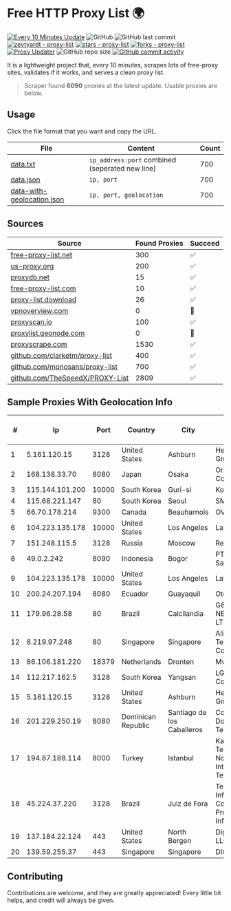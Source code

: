
# Free HTTP Proxy List 🌍

[![Every 10 Minutes Update](https://github.com/mertguvencli/http-proxy-list/actions/workflows/main.yml/badge.svg?branch=main)](https://github.com/mertguvencli/http-proxy-list/actions/workflows/main.yml)
![GitHub](https://img.shields.io/github/license/mertguvencli/http-proxy-list)
![GitHub last commit](https://img.shields.io/github/last-commit/mertguvencli/http-proxy-list)
[![zevtyardt - proxy-list](https://img.shields.io/static/v1?label=zevtyardt&message=proxy-list&color=blue&logo=github)](https://github.com/zevtyardt/proxy-list "Go to GitHub repo")
[![stars - proxy-list](https://img.shields.io/github/stars/zevtyardt/proxy-list?style=social)](https://github.com/zevtyardt/proxy-list)
[![forks - proxy-list](https://img.shields.io/github/forks/zevtyardt/proxy-list?style=social)](https://github.com/zevtyardt/proxy-list)
[![Proxy Updater](https://github.com/zevtyardt/proxy-list/workflows/Proxy%20Updater/badge.svg)](https://github.com/zevtyardt/proxy-list/actions?query=workflow:"Proxy+Updater")
![GitHub repo size](https://img.shields.io/github/repo-size/zevtyardt/proxy-list)
[![GitHub commit activity](https://img.shields.io/github/commit-activity/m/zevtyardt/proxy-list?logo=commits)](https://github.com/zevtyardt/proxy-list/commits/main)

It is a lightweight project that, every 10 minutes, scrapes lots of free-proxy sites, validates if it works, and serves a clean proxy list.

> Scraper found **6090** proxies at the latest update. Usable proxies are below.

## Usage

Click the file format that you want and copy the URL.

|File|Content|Count|
|----|-------|-----|
|[data.txt](https://raw.githubusercontent.com/mertguvencli/http-proxy-list/main/proxy-list/data.txt)|`ip_address:port` combined (seperated new line)|700|
|[data.json](https://raw.githubusercontent.com/mertguvencli/http-proxy-list/main/proxy-list/data.json)|`ip, port`|700|
|[data-with-geolocation.json](https://raw.githubusercontent.com/mertguvencli/http-proxy-list/main/proxy-list/data-with-geolocation.json)|`ip, port, geolocation`|700|

## Sources

|Source|Found Proxies|Succeed|
|------|-------------|-------|
|[free-proxy-list.net](https://free-proxy-list.net)|300|✅|
|[us-proxy.org](https://www.us-proxy.org)|200|✅|
|[proxydb.net](http://proxydb.net)|15|✅|
|[free-proxy-list.com](https://free-proxy-list.com/?page=&port=&type%5B%5D=http&type%5B%5D=https&up_time=0&search=Search)|10|✅|
|[proxy-list.download](https://www.proxy-list.download/HTTP)|26|✅|
|[vpnoverview.com](https://vpnoverview.com/privacy/anonymous-browsing/free-proxy-servers)|0|🚫|
|[proxyscan.io](https://www.proxyscan.io)|100|✅|
|[proxylist.geonode.com](https://proxylist.geonode.com/api/proxy-list?limit=300&page=1&sort_by=lastChecked&sort_type=desc&protocols=http,https)|0|🚫|
|[proxyscrape.com](https://api.proxyscrape.com/v2/?request=displayproxies&protocol=http&timeout=10000&country=all&ssl=all&anonymity=all)|1530|✅|
|[github.com/clarketm/proxy-list](https://raw.githubusercontent.com/clarketm/proxy-list/master/proxy-list-raw.txt)|400|✅|
|[github.com/monosans/proxy-list](https://raw.githubusercontent.com/monosans/proxy-list/main/proxies/http.txt)|700|✅|
|[github.com/TheSpeedX/PROXY-List](https://raw.githubusercontent.com/TheSpeedX/PROXY-List/master/http.txt)|2809|✅|


## Sample Proxies With Geolocation Info

|#|Ip|Port|Country|City|Internet Service Provider|
|-|--|----|-------|----|-------------------------|
|1|5.161.120.15|3128|United States|Ashburn|Hetzner Online GmbH|
|2|168.138.33.70|8080|Japan|Osaka|Oracle Corporation|
|3|115.144.101.200|10000|South Korea|Guri-si|Korea Telecom|
|4|115.68.221.147|80|South Korea|Seoul|SMILESERV|
|5|66.70.178.214|9300|Canada|Beauharnois|OVH SAS|
|6|104.223.135.178|10000|United States|Los Angeles|LayerHost|
|7|151.248.115.5|3128|Russia|Moscow|Reg.Ru|
|8|49.0.2.242|8090|Indonesia|Bogor|PT Usaha Adi Sanggoro|
|9|104.223.135.178|10000|United States|Los Angeles|LayerHost|
|10|200.24.207.194|8080|Ecuador|Guayaquil|Otecel S.A|
|11|179.96.28.58|80|Brazil|Calcilandia|G8 NETWORKS LTDA|
|12|8.219.97.248|80|Singapore|Singapore|Alibaba (US) Technology Co., Ltd.|
|13|86.106.181.220|18379|Netherlands|Dronten|Mvps LTD|
|14|112.217.162.5|3128|South Korea|Yangsan|LG DACOM Corporation|
|15|5.161.120.15|3128|United States|Ashburn|Hetzner Online GmbH|
|16|201.229.250.19|8080|Dominican Republic|Santiago de los Caballeros|Compañía Dominicana de Teléfonos S. A.|
|17|194.87.188.114|8000|Turkey|Istanbul|Kadir Huseyin Tezcan Nosspeed Internet Teknolojileri|
|18|45.224.37.220|3128|Brazil|Juiz de Fora|Tecnoserver Infosoluções Com. S. Produtos de Info.|
|19|137.184.22.124|443|United States|North Bergen|DigitalOcean, LLC|
|20|139.59.255.37|443|Singapore|Singapore|DIGITALOCEAN|



## Contributing

Contributions are welcome, and they are greatly appreciated! Every
little bit helps, and credit will always be given.

